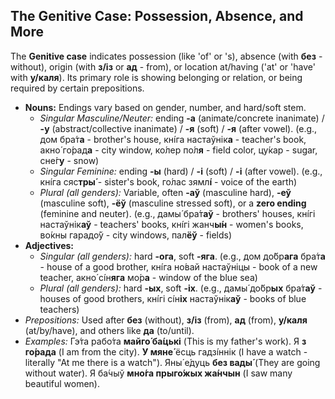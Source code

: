 ## The Genitive Case: Possession, Absence, and More

The **Genitive case** indicates possession (like 'of' or 's), absence (with **без** - without), origin (with **з/із** or **ад** - from), or location at/having ('at' or 'have' with **у/каля**). Its primary role is showing belonging or relation, or being required by certain prepositions.

* **Nouns:** Endings vary based on gender, number, and hard/soft stem.
    * *Singular Masculine/Neuter:* ending **-а** (animate/concrete inanimate) / **-у** (abstract/collective inanimate) / **-я** (soft) / **-я** (after vowel). (e.g., дом бра́т**а** - brother's house, кнíга настаўнік**а** - teacher's book, акно́ го́рад**а** - city window, ко́лер по́л**я** - field color, цу́кар - sugar, сне́г**у** - snow)
    * *Singular Feminine:* ending **-ы** (hard) / **-і** (soft) / **-і** (after vowel). (e.g., кнíга сяс**тры́** - sister's book, го́лас зямл**í** - voice of the earth)
    * *Plural (all genders):* Variable, often **-аў** (masculine hard), **-еў** (masculine soft), **-ёў** (masculine stressed soft), or a **zero ending** (feminine and neuter). (e.g., дамы́ бра́т**аў** - brothers' houses, кнíгі настаўнік**аў** - teachers' books, кнíгі жанч**ы́н** - women's books, во́кны гарадо́ў - city windows, пал**ёў** - fields)
* **Adjectives:**
    * *Singular (all genders):* hard **-ога**, soft **-яга**. (e.g., дом до́бр**ага** бра́т**а** - house of a good brother, кнíга но́вай настаўніцы - book of a new teacher, акно́ сíн**яга** мо́р**а** - window of the blue sea)
    * *Plural (all genders):* hard **-ых**, soft **-іх**. (e.g., дамы́ до́бр**ых** бра́т**аў** - houses of good brothers, кнíгі сíн**іх** настаўнік**аў** - books of blue teachers)
* *Prepositions:* Used after **без** (without), **з/із** (from), **ад** (from), **у/каля** (at/by/have), and others like **да** (to/until).
* *Examples:* Гэ́та рабо́та **майго́ ба́цькі** (This is my father's work). Я **з го́рада** (I am from the city). **У мяне́** ёсць гадзі́ннік (I have a watch - literally "At me there is a watch"). Яны́ е́дуць **без вады́** (They are going without water). Я ба́чыў **мно́га прыго́жых жа́нчын** (I saw many beautiful women).